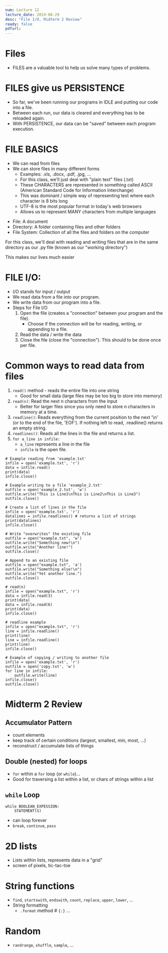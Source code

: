 ```yaml
---
num: Lecture 12
lecture_date: 2019-08-29
desc: "File I/O, Midterm 2 Review"
ready: false
pdfurl:
---
```




# Files
- FILES are a valuable tool to help us solve many types of problems.

# FILES give us PERSISTENCE

- So far, we've been running our programs in IDLE and
  putting our code into a file.
- Between each run, our data is cleared and everything
  has to be reloaded again.
- With PERSISTENCE, our data can be "saved" between
  each program execution.

# FILE BASICS
- We can read from files
- We can store files in many different forms
    - Examples: .xls, .docx, .pdf, .jpg, ...
    - For this class, we'll just deal with "plain text"
    files (.txt)
    - These CHARACTERS are represented in something called
    ASCII (American Standard Code for Information Interchange)
    - This was dominant / simple way of representing text
    where each character is 8 bits long
    - UTF-8 is the most popular format in today's web browsers
    - Allows us to represent MANY characters from multiple
    languages

* File: A document
* Directory: A folder containing files and other folders
* File System: Collection of all the files and folders on the computer

For this class, we'll deal with reading and writing files
that are in the same directory as our .py file (known as our "working directory")

This makes our lives much easier

# FILE I/O:
- I/O stands for input / output
- We read data from a file into our program.
- We write data from our program into a file.
- Steps for File I/O
  1. Open the file (creates a "connection" between your
     program and the file).
     - Choose if the connection will be for reading, writing, or appending to a file.
  2. Read the data / write the data
  3. Close the file (close the "connection"). This should
     to be done once per file.

# Common ways to read data from files

1. `read()` method - reads the entire file into one string
    - Good for small data (large files may be too big to
      store into memory)
2. `read(n)`: Read the next n characters from the input
    - Better for larger files since you only need to store
      n characters in memory at a time.
3. `readline()`: Reads everything from the current position
   to the next '\n' (or to the end of the file, 'EOF'). If
   nothing left to read, .readline() returns an empty string.
4. `readlines()`: Reads all the lines in the file and returns
    a list.
5. `for a_line in infile:`
    - `a_line` represents a line in the file
    - `infile` is the open file.


```
# Example reading from 'example.txt'
infile = open('example.txt', 'r')
data = infile.read()
print(data)
infile.close()
```

```
# Example writing to a file 'example_2.txt'
outfile = open('example_2.txt', 'w')
outfile.write("This is Line1\nThis is Line2\nThis is Line3")
outfile.close()
```

```
# Create a list of lines in the file
infile = open('example.txt', 'r')
datalines = infile.readlines() # returns a list of strings
print(datalines)
infile.close()
```

```
# Write "overwrites" the existing file
outfile = open("example.txt", 'w')
outfile.write("Something new!\n")
outfile.write("Another line!")
outfile.close()
```

```
# Append to an existing file
outfile = open("example.txt", 'a')
outfile.write("Something else!\n")
outfile.write("Yet another line.")
outfile.close()
```

```
# read(n)
infile = open("example.txt", 'r')
data = infile.read(3)
print(data)
data = infile.read(6)
print(data)
infile.close()
```

```
# readline example
infile = open("example.txt", 'r')
line = infile.readline()
print(line)
line = infile.readline()
print(line)
infile.close()
```

```
# Example of copying / writing to another file
infile = open('example.txt', 'r')
outfile = open('copy.txt', 'w')
for line in infile:
    outfile.write(line)
infile.close()
outfile.close()
```


# Midterm 2 Review

## Accumulator Pattern
- count elements
- keep track of certain conditions (largest, smallest, min, most, ...)
- reconstruct / accumulate lists of things

## Double (nested) for loops
- `for` within a `for` loop (or `while`)...
- Good for traversing a list within a list, or chars of strings
  within a list

## `while` Loop

```
while BOOLEAN_EXPESSION:
    STATEMENT(S)

```

- can loop forever
- `break`, `continue`, `pass`

# 2D lists
- Lists within lists, represents data in a "grid"
- screen of pixels, tic-tac-toe

# String functions
- `find`, `startswith`, `endswith`, `count`, `replace`, `upper`, `lower`, ...
- String formatting
    - `.format` method # `{:}` ...

# Random
- `randrange`, `shuffle`, `sample`, ...
```










